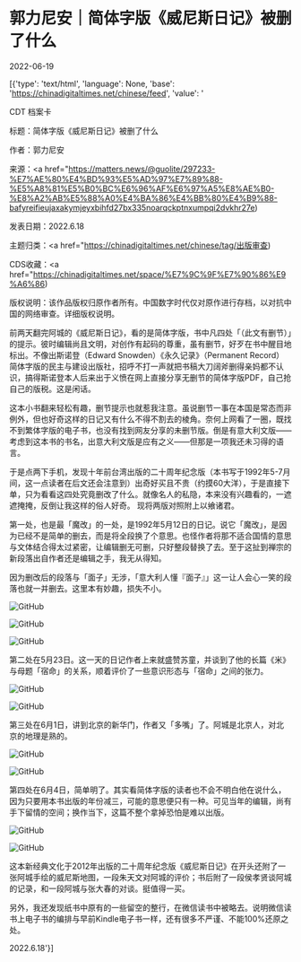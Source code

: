 # 郭力尼安｜简体字版《威尼斯日记》被删了什么

2022-06-19

[{'type': 'text/html', 'language': None, 'base': 'https://chinadigitaltimes.net/chinese/feed', 'value': '













CDT 档案卡

标题：简体字版《威尼斯日记》被删了什么

作者：郭力尼安

来源：<a href="https://matters.news/@guolite/297233-%E7%AE%80%E4%BD%93%E5%AD%97%E7%89%88-%E5%A8%81%E5%B0%BC%E6%96%AF%E6%97%A5%E8%AE%B0-%E8%A2%AB%E5%88%A0%E4%BA%86%E4%BB%80%E4%B9%88-bafyreifieujaxakymjeyxbihfd27bx335noarqckptnxumpqi2dvkhr27e)

发表日期：2022.6.18

主题归类：<a href="https://chinadigitaltimes.net/chinese/tag/出版审查)

CDS收藏：<a href="https://chinadigitaltimes.net/space/%E7%9C%9F%E7%90%86%E9%A6%86)

版权说明：该作品版权归原作者所有。中国数字时代仅对原作进行存档，以对抗中国的网络审查。详细版权说明。





前两天翻完阿城的《威尼斯日记》，看的是简体字版，书中凡四处「（此文有删节）」的提示。彼时编辑尚且文明，对创作有起码的尊重，虽有删节，好歹在书中醒目地标出。不像出斯诺登（Edward Snowden）《永久记录》（Permanent Record）简体字版的民主与建设出版社，招呼不打一声就把书稿大刀阔斧删得亲妈都不认识，搞得斯诺登本人后来出于义愤在网上直接分享无删节的简体字版PDF，自己抢自己的版税。这是闲话。

这本小书翻来轻松有趣，删节提示也就惹我注意。虽说删节一事在本国是常态而非例外，但也好奇这样的日记又有什么不得不割去的棱角。奈何上网看了一圈，既找不到繁体字版的电子书，也没有找到网友分享的未删节版。倒是有意大利文版——考虑到这本书的书名，出意大利文版是应有之义——但那是一项我还未习得的语言。

于是点两下手机，发现十年前台湾出版的二十周年纪念版（本书写于1992年5-7月间，这一点读者在后文还会注意到）出奇好买且不贵（约摸60大洋），于是直接下单，只为看看这四处究竟删改了什么。就像名人的私隐，本来没有兴趣看的，一遮遮掩掩，反倒让我这样的俗人好奇。 现将两版对照附上以飨诸君。

第一处，也是最「魔改」的一处，是1992年5月12日的日记。说它「魔改」，是因为已经不是简单的删去，而是将全段换了个意思。也怪作者将那不适合国情的意思与文体结合得太过紧密，让编辑删无可删，只好整段替换了去。至于这扯到禅宗的新段落出自作者还是编辑之手，我无从得知。

因为删改后的段落与「面子」无涉，「意大利人懂『面子』」这一让人会心一笑的段落也就一并删去。这里本有妙趣，损失不小。

![GitHub](https://chinadigitaltimes.net/chinese/files/2022/06/post-683270-62adfd2a593df.)

![GitHub](https://chinadigitaltimes.net/chinese/files/2022/06/post-683270-62adfd2bb347e.)

![GitHub](https://chinadigitaltimes.net/chinese/files/2022/06/post-683270-62adfd2d3fab8.)

第二处在5月23日。这一天的日记作者上来就盛赞苏童，并谈到了他的长篇《米》与母题「宿命」的关系，顺着评价了一些意识形态与「宿命」之间的张力。

![GitHub](https://chinadigitaltimes.net/chinese/files/2022/06/post-683270-62adfd2eb9e81.)

![GitHub](https://chinadigitaltimes.net/chinese/files/2022/06/post-683270-62adfd301e9d3.)

第三处在6月1日，讲到北京的新华门，作者又「多嘴」了。阿城是北京人，对北京的地理是熟的。

![GitHub](https://chinadigitaltimes.net/chinese/files/2022/06/post-683270-62adfd319b854.)

![GitHub](https://chinadigitaltimes.net/chinese/files/2022/06/post-683270-62adfd32ebbb3.)

第四处在6月4日，简单明了。其实看简体字版的读者也不会不明白他在说什么，因为只要用本书出版的年份减三，可能的意思便只有一种。可见当年的编辑，尚有手下留情的空间；换作当下，这篇不整个拿掉恐怕是难以出版。

![GitHub](https://chinadigitaltimes.net/chinese/files/2022/06/post-683270-62adfd33e3c0f.)

![GitHub](https://chinadigitaltimes.net/chinese/files/2022/06/post-683270-62adfd35753bc.)

这本新经典文化于2012年出版的二十周年纪念版《威尼斯日记》在开头还附了一张阿城手绘的威尼斯地图，一段朱天文对阿城的评价；书后附了一段侯孝贤谈阿城的记录，和一段阿城与张大春的对谈。挺值得一买。

另外，我还发现纸书中原有的一些留空的整行，在微信读书中被略去。说明微信读书上电子书的编排与早前Kindle电子书一样，还有很多不严谨、不能100%还原之处。

2022.6.18'}]
